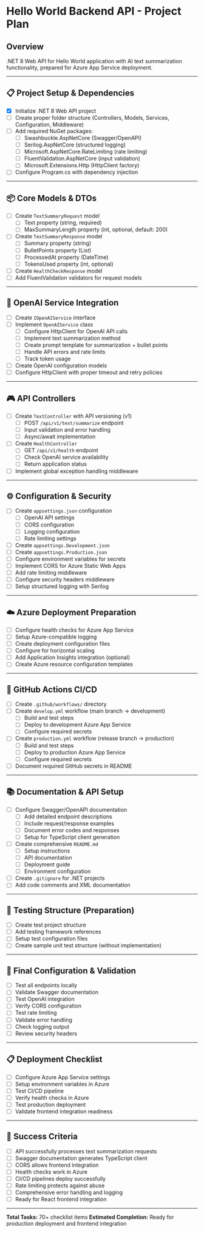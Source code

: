 # Hello World Backend API - Project Plan

## Overview
.NET 8 Web API for Hello World application with AI text summarization functionality, prepared for Azure App Service deployment.

---

## 📋 Project Setup & Dependencies
- [x] Initialize .NET 8 Web API project
- [ ] Create proper folder structure (Controllers, Models, Services, Configuration, Middleware)
- [ ] Add required NuGet packages:
  - [ ] Swashbuckle.AspNetCore (Swagger/OpenAPI)
  - [ ] Serilog.AspNetCore (structured logging)
  - [ ] Microsoft.AspNetCore.RateLimiting (rate limiting)
  - [ ] FluentValidation.AspNetCore (input validation)
  - [ ] Microsoft.Extensions.Http (HttpClient factory)
- [ ] Configure Program.cs with dependency injection

---

## 📦 Core Models & DTOs
- [ ] Create `TextSummaryRequest` model
  - [ ] Text property (string, required)
  - [ ] MaxSummaryLength property (int, optional, default: 200)
- [ ] Create `TextSummaryResponse` model
  - [ ] Summary property (string)
  - [ ] BulletPoints property (List<string>)
  - [ ] ProcessedAt property (DateTime)
  - [ ] TokensUsed property (int, optional)
- [ ] Create `HealthCheckResponse` model
- [ ] Add FluentValidation validators for request models

---

## 🤖 OpenAI Service Integration
- [ ] Create `IOpenAIService` interface
- [ ] Implement `OpenAIService` class
  - [ ] Configure HttpClient for OpenAI API calls
  - [ ] Implement text summarization method
  - [ ] Create prompt template for summarization + bullet points
  - [ ] Handle API errors and rate limits
  - [ ] Track token usage
- [ ] Create OpenAI configuration models
- [ ] Configure HttpClient with proper timeout and retry policies

---

## 🎮 API Controllers
- [ ] Create `TextController` with API versioning (v1)
  - [ ] POST `/api/v1/text/summarize` endpoint
  - [ ] Input validation and error handling
  - [ ] Async/await implementation
- [ ] Create `HealthController`
  - [ ] GET `/api/v1/health` endpoint
  - [ ] Check OpenAI service availability
  - [ ] Return application status
- [ ] Implement global exception handling middleware

---

## ⚙️ Configuration & Security
- [ ] Create `appsettings.json` configuration
  - [ ] OpenAI API settings
  - [ ] CORS configuration
  - [ ] Logging configuration
  - [ ] Rate limiting settings
- [ ] Create `appsettings.Development.json`
- [ ] Create `appsettings.Production.json`
- [ ] Configure environment variables for secrets
- [ ] Implement CORS for Azure Static Web Apps
- [ ] Add rate limiting middleware
- [ ] Configure security headers middleware
- [ ] Setup structured logging with Serilog

---

## ☁️ Azure Deployment Preparation
- [ ] Configure health checks for Azure App Service
- [ ] Setup Azure-compatible logging
- [ ] Create deployment configuration files
- [ ] Configure for horizontal scaling
- [ ] Add Application Insights integration (optional)
- [ ] Create Azure resource configuration templates

---

## 🚀 GitHub Actions CI/CD
- [ ] Create `.github/workflows/` directory
- [ ] Create `develop.yml` workflow (main branch → development)
  - [ ] Build and test steps
  - [ ] Deploy to development Azure App Service
  - [ ] Configure required secrets
- [ ] Create `production.yml` workflow (release branch → production)
  - [ ] Build and test steps
  - [ ] Deploy to production Azure App Service
  - [ ] Configure required secrets
- [ ] Document required GitHub secrets in README

---

## 📚 Documentation & API Setup
- [ ] Configure Swagger/OpenAPI documentation
  - [ ] Add detailed endpoint descriptions
  - [ ] Include request/response examples
  - [ ] Document error codes and responses
  - [ ] Setup for TypeScript client generation
- [ ] Create comprehensive `README.md`
  - [ ] Setup instructions
  - [ ] API documentation
  - [ ] Deployment guide
  - [ ] Environment configuration
- [ ] Create `.gitignore` for .NET projects
- [ ] Add code comments and XML documentation

---

## 🧪 Testing Structure (Preparation)
- [ ] Create test project structure
- [ ] Add testing framework references
- [ ] Setup test configuration files
- [ ] Create sample unit test structure (without implementation)

---

## 🔧 Final Configuration & Validation
- [ ] Test all endpoints locally
- [ ] Validate Swagger documentation
- [ ] Test OpenAI integration
- [ ] Verify CORS configuration
- [ ] Test rate limiting
- [ ] Validate error handling
- [ ] Check logging output
- [ ] Review security headers

---

## 📋 Deployment Checklist
- [ ] Configure Azure App Service settings
- [ ] Setup environment variables in Azure
- [ ] Test CI/CD pipeline
- [ ] Verify health checks in Azure
- [ ] Test production deployment
- [ ] Validate frontend integration readiness

---

## 🎯 Success Criteria
- [ ] API successfully processes text summarization requests
- [ ] Swagger documentation generates TypeScript client
- [ ] CORS allows frontend integration
- [ ] Health checks work in Azure
- [ ] CI/CD pipelines deploy successfully
- [ ] Rate limiting protects against abuse
- [ ] Comprehensive error handling and logging
- [ ] Ready for React frontend integration

---

**Total Tasks:** 70+ checklist items
**Estimated Completion:** Ready for production deployment and frontend integration